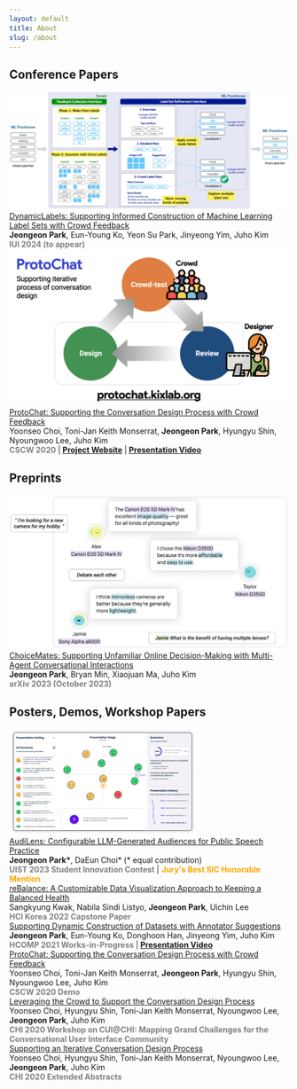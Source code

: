```yaml
---
layout: default
title: About
slug: /about
---
```


<h2>Conference Papers</h2>
<div class="pub-container">
    <div class="pub-teaser-image">
            <img class="img-shadow" src="./assets/img/dynamiclabels-teaser.jpg"/>
    </div>
    <div class="pub-contents">
        <a id="focus" class="pub-title" href="">DynamicLabels: Supporting Informed Construction of Machine Learning Label Sets with Crowd Feedback</a> <br/>
        <b class="pub-me">Jeongeon Park</b>, Eun-Young Ko, Yeon Su Park, Jinyeong Yim, Juho Kim <br>
        <b style="color:grey;margin:5px 0 0;"> IUI 2024 (to appear)  </b>
    </div>
</div>

<div class="pub-container">
    <div class="pub-teaser-image">
            <img class="img-shadow" src="./assets/img/protochat-teaser.jpeg"/>
    </div>
    <div class="pub-contents">
        <a id="focus" class="pub-title" href="https://dl.acm.org/doi/10.1145/3432924">ProtoChat: Supporting the Conversation Design Process with Crowd Feedback</a> <br/>
        Yoonseo Choi, Toni-Jan Keith Monserrat, <b class="pub-me">Jeongeon Park</b>, Hyungyu Shin, Nyoungwoo Lee, Juho Kim <br>
        <b style="color:grey;margin:5px 0 0;"> CSCW 2020 | <a id="special" href="http://protochat.kixlab.org/">Project Website</a> | <a id="special" href="https://www.youtube.com/watch?v=oIBt3EkH-eE">Presentation Video</a> </b>
    </div>
</div>


<h2>Preprints</h2>
<div class="pub-container">
    <div class="pub-teaser-image">
        <img class="img-shadow" src="./assets/img/choicemates-teaser.jpg" />
    </div>
    <div class="pub-contents">
        <a id="focus" class="pub-title" href="https://arxiv.org/abs/2310.01331">ChoiceMates: Supporting Unfamiliar Online Decision-Making with Multi-Agent Conversational Interactions</a> <br/>
        <b class="pub-me">Jeongeon Park</b>, Bryan Min, Xiaojuan Ma, Juho Kim <br>
        <b style="color:grey;margin:5px 0 0;">  arXiv 2023 (October 2023) </b>
    </div>
</div>

<h2>Posters, Demos, Workshop Papers</h2>
<div class="pub-container">
    <div class="pub-teaser-image">
        <img class="img-shadow" src="./assets/img/audilens-teaser.jpg" />
    </div>
    <div class="pub-contents">
        <a id="focus" class="pub-title" href="https://dl.acm.org/doi/10.1145/3586182.3625114">AudiLens: Configurable LLM-Generated Audiences for Public Speech Practice</a> <br/>
        <b class="pub-me">Jeongeon Park*</b>, DaEun Choi* (* equal contribution) <br>
        <b style="color:grey;margin:5px 0 0;">UIST 2023 Student Innovation Contest |</b> <b style="color:orange;margin:5px 0 0;">Jury's Best SIC Honorable Mention </b>
    </div>
</div>

<div class="pub-container">
    <div class="pub-contents">
        <a id="focus" class="pub-title" href="/assets/pdf/hcikorea2022-rebalance-capstone.pdf">reBalance: A Customizable Data Visualization Approach to Keeping a Balanced Health</a> <br/>
        Sangkyung Kwak, Nabila Sindi Listyo, <b class="pub-me">Jeongeon Park</b>, Uichin Lee <br>
        <b style="color:grey;margin:5px 0 0;"> HCI Korea 2022 Capstone Paper </b>
    </div>
</div>

<div class="pub-container">
    <div class="pub-contents">
        <a id="focus" class="pub-title" href="https://www.humancomputation.com/assets/wips_demos/HCOMP_2021_paper_97.pdf">Supporting Dynamic Construction of Datasets with Annotator Suggestions</a> <br/>
        <b class="pub-me">Jeongeon Park</b>,  Eun-Young Ko, Donghoon Han, Jinyeong Yim, Juho Kim <br>
        <b style="color:grey;margin:5px 0 0;"> HCOMP 2021 Works-in-Progress | <a id="special" href="https://slideslive.com/38969666">Presentation Video</a> </b>
    </div>
</div>

<div class="pub-container">
    <div class="pub-contents">
        <a id="focus" class="pub-title" href="https://dl.acm.org/doi/10.1145/3406865.3418568">ProtoChat: Supporting the Conversation Design Process with Crowd Feedback</a> <br/>
        Yoonseo Choi, Toni-Jan Keith Monserrat, <b class="pub-me">Jeongeon Park</b>, Hyungyu Shin, Nyoungwoo Lee, Juho Kim <br>
        <b style="color:grey;margin:5px 0 0;"> CSCW 2020 Demo </b>
    </div>
</div>

<div class="pub-container">
    <div class="pub-contents">
        <a id="focus" class="pub-title" href="https://dl.acm.org/doi/10.1145/3405755.3406155">Leveraging the Crowd to Support the Conversation Design Process</a> <br/>
        Yoonseo Choi, Hyungyu Shin, Toni-Jan Keith Monserrat, Nyoungwoo Lee, <b class="pub-me">Jeongeon Park</b>, Juho Kim <br>
        <b style="color:grey;margin:5px 0 0;"> CHI 2020 Workshop on CUI@CHI: Mapping Grand Challenges for the Conversational User Interface Community </b>
    </div>
</div>

<div class="pub-container">
    <div class="pub-contents">
        <a id="focus" class="pub-title" href="https://arxiv.org/abs/2310.01331">Supporting an Iterative Conversation Design Process</a> <br/>
        Yoonseo Choi, Hyungyu Shin, Toni-Jan Keith Monserrat, Nyoungwoo Lee, <b class="pub-me">Jeongeon Park</b>, Juho Kim <br>
        <b style="color:grey;margin:5px 0 0;"> CHI 2020 Extended Abstracts </b>
    </div>
</div>

